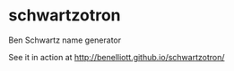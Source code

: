 # schwartzotron
Ben Schwartz name generator

See it in action at http://benelliott.github.io/schwartzotron/

